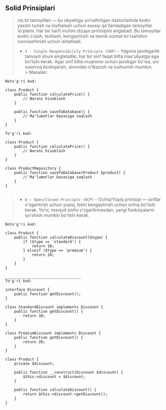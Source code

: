 ## Solid Prinsiplari

> `SOLID` tamoyillari — bu obyektga yo‘naltirilgan dasturlashda kodni yaxshi tuzish va loyihalash uchun asosiy
> qo'llaniladigan tamoyillar to'plami. Har bir harfi muhim dizayn printsipini anglatadi. Bu tamoyillar kodni o'qish,
> testlash, kengaytirish va texnik xizmat ko'rsatishni osonlashtirish uchun ishlatiladi.
>
> - `S - Single Responsibility Principle (SRP)` - Yagona javobgarlik tamoyili shuni anglatadiki, har bir sinf faqat
    bitta
    mas'uliyatga ega bo'lishi kerak. Agar sinf bitta muammo uchun javobgar bo'lsa, uni osonroq boshqarish, sinovdan
    o'tkazish va tushunish mumkin. <br>
    > Masalan:

```
Noto'g'ri kod:

class Product {
    public function calculatePrice() {
        // Narxni hisoblash
    }

    public function saveToDatabase() {
        // Ma'lumotlar bazasiga saqlash
    }
}

To'g'ri kod:

class Product {
    public function calculatePrice() {
        // Narxni hisoblash
    }
}

class ProductRepository {
    public function saveToDatabase(Product $product) {
        // Ma'lumotlar bazasiga saqlash
    }
}


```

> - `O — Open/Closed Principle (OCP)` - Ochiq/Yopiq printsipi — sinflar o'zgartirish uchun yopiq, lekin kengaytirish
    uchun ochiq bo'lishi kerak. Ya'ni, mavjud sinfni o'zgartirmasdan, yangi funksiyalarni qo'shish mumkin bo'lishi
    kerak.

```
Noto'g'ri kod:

class Product {
    public function calculateDiscount($type) {
        if ($type == 'standard') {
            return 10;
        } elseif ($type == 'premium') {
            return 20;
        }
    }
}

__________________________________
To'g'ri kod:

interface Discount {
    public function getDiscount();
}

class StandardDiscount implements Discount {
    public function getDiscount() {
        return 10;
    }
}

class PremiumDiscount implements Discount {
    public function getDiscount() {
        return 20;
    }
}

class Product {
    private $discount;

    public function __construct(Discount $discount) {
        $this->discount = $discount;
    }

    public function calculateDiscount() {
        return $this->discount->getDiscount();
    }
}

```